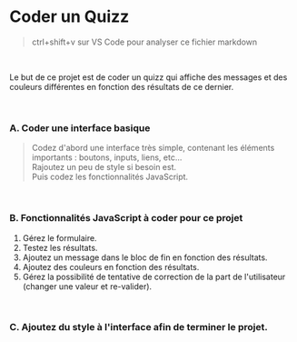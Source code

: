 # Coder un Quizz 

> ctrl+shift+v sur VS Code pour analyser ce fichier markdown

<br>

Le but de ce projet est de coder un quizz qui affiche des messages et des couleurs différentes en fonction des résultats de ce dernier.

<br>

### A. Coder une interface basique
> Codez d'abord une interface très simple, contenant les éléments importants : boutons, inputs, liens, etc... <br>
> Rajoutez un peu de style si besoin est. 
> <br>
> Puis codez les fonctionnalités JavaScript.
> 
<br>

### B. Fonctionnalités JavaScript à coder pour ce projet

1. Gérez le formulaire.
2. Testez les résultats.
3. Ajoutez un message dans le bloc de fin en fonction des résultats.
4. Ajoutez des couleurs en fonction des résultats.
5. Gérez la possibilité de tentative de correction de la part de l'utilisateur (changer une valeur et re-valider).
   
<br>

### C. Ajoutez du style à l'interface afin de terminer le projet.
